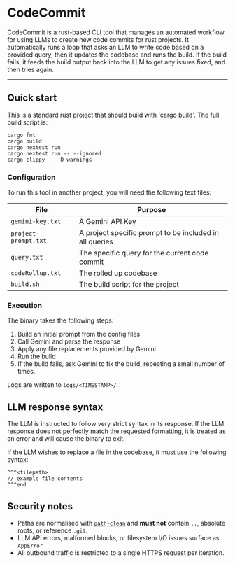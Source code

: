 # CodeCommit

CodeCommit is a rust-based CLI tool that manages an automated workflow for
using LLMs to create new code commits for rust projects. It automatically runs
a loop that asks an LLM to write code based on a provided query, then it
updates the codebase and runs the build. If the build fails, it feeds the build
output back into the LLM to get any issues fixed, and then tries again.

---

## Quick start

This is a standard rust project that should build with 'cargo build'. The full
build script is:

```
cargo fmt
cargo build
cargo nextest run
cargo nextest run -- --ignored
cargo clippy -- -D warnings
```

### Configuration

To run this tool in another project, you will need the following text files:

| File | Purpose |
|------|---------|
| `gemini-key.txt` | A Gemini API Key |
| `project-prompt.txt` | A project specific prompt to be included in all queries |
| `query.txt` | The specific query for the current code commit |
| `codeRollup.txt` | The rolled up codebase |
| `build.sh` | The build script for the project |

### Execution

The binary takes the following steps:

1. Build an initial prompt from the config files
2. Call Gemini and parse the response
3. Apply any file replacements provided by Gemini
4. Run the build
5. If the build fails, ask Gemini to fix the build, repeating a small number of times.

Logs are written to `logs/<TIMESTAMP>/`.

## LLM response syntax

The LLM is instructed to follow very strict syntax in its response. If the LLM
response does not perfectly match the requested formatting, it is treated as an
error and will cause the binary to exit.

If the LLM wishes to replace a file in the codebase, it must use the following
syntax:

```
^^^<filepath>
// example file contents
^^^end
```

## Security notes

* Paths are normalised with [`path-clean`](https://docs.rs/path-clean) and **must not**
  contain `..`, absolute roots, or reference `.git`.
* LLM API errors, malformed blocks, or filesystem I/O issues surface as `AppError`
* All outbound traffic is restricted to a single HTTPS request per iteration.
